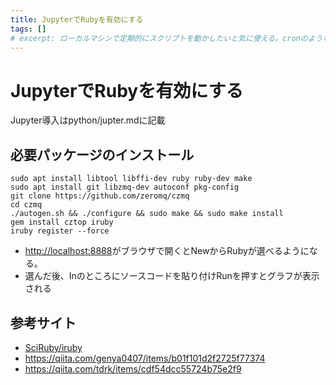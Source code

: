 ```yaml
---
title: JupyterでRubyを有効にする
tags: []
# excerpt: ローカルマシンで定期的にスクリプトを動かしたいと気に使える。cronのようなもの。
---
```

# JupyterでRubyを有効にする
Jupyter導入はpython/jupter.mdに記載

## 必要パッケージのインストール
```
sudo apt install libtool libffi-dev ruby ruby-dev make
sudo apt install git libzmq-dev autoconf pkg-config
git clone https://github.com/zeromq/czmq
cd czmq
./autogen.sh && ./configure && sudo make && sudo make install
gem install cztop iruby
iruby register --force
```

- <http://localhost:8888>がブラウザで開くとNewからRubyが選べるようになる。
- 選んだ後、Inのところにソースコードを貼り付けRunを押すとグラフが表示される

## 参考サイト
- [SciRuby/iruby](https://github.com/SciRuby/iruby)
- https://qiita.com/genya0407/items/b01f101d2f2725f77374
- https://qiita.com/tdrk/items/cdf54dcc55724b75e2f9